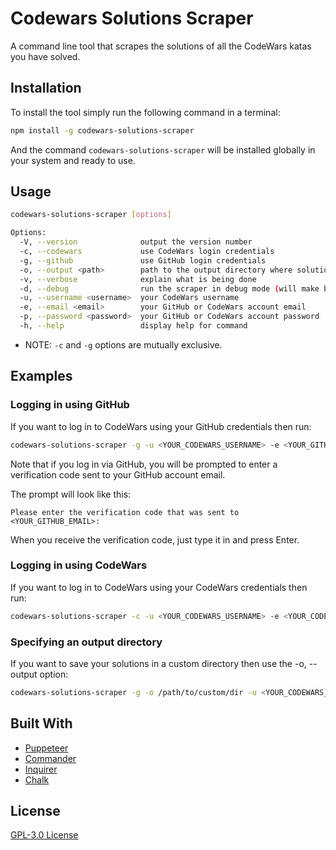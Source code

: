 # Codewars Solutions Scraper

A command line tool that scrapes the solutions of all the CodeWars katas you have solved.

## Installation

To install the tool simply run the following command in a terminal:

```sh
npm install -g codewars-solutions-scraper
```

And the command `codewars-solutions-scraper` will be installed globally in your system and ready to use.

## Usage

```sh
codewars-solutions-scraper [options]

Options:
  -V, --version              output the version number
  -c, --codewars             use CodeWars login credentials
  -g, --github               use GitHub login credentials
  -o, --output <path>        path to the output directory where solutions will be saved (default: <YOUR_HOME_DIRECTORY>/my_codewars_solutions)
  -v, --verbose              explain what is being done
  -d, --debug                run the scraper in debug mode (will make browser window appear to see what is being done)
  -u, --username <username>  your CodeWars username
  -e, --email <email>        your GitHub or CodeWars account email
  -p, --password <password>  your GitHub or CodeWars account password
  -h, --help                 display help for command
```

- NOTE: `-c` and `-g` options are mutually exclusive.

## Examples

### Logging in using GitHub

If you want to log in to CodeWars using your GitHub credentials then run:

```sh
codewars-solutions-scraper -g -u <YOUR_CODEWARS_USERNAME> -e <YOUR_GITHUB_EMAIL> -p <YOUR_GITHUB_PASSWORD>
```

Note that if you log in via GitHub, you will be prompted to enter a verification code sent to your GitHub account email.

The prompt will look like this:

`Please enter the verification code that was sent to <YOUR_GITHUB_EMAIL>:`

When you receive the verification code, just type it in and press Enter.

### Logging in using CodeWars

If you want to log in to CodeWars using your CodeWars credentials then run:

```sh
codewars-solutions-scraper -c -u <YOUR_CODEWARS_USERNAME> -e <YOUR_CODEWARS_EMAIL> -p <YOUR_CODEWARS_PASSWORD>
```

### Specifying an output directory

If you want to save your solutions in a custom directory then use the -o, --output option:

```sh
codewars-solutions-scraper -g -o /path/to/custom/dir -u <YOUR_CODEWARS_USERNAME> -e <YOUR_GITHUB_EMAIL> -p <YOUR_GITHUB_PASSWORD>
```

## Built With

- [Puppeteer](https://pptr.dev)
- [Commander](https://www.npmjs.com/package/commander)
- [Inquirer](https://www.npmjs.com/package/inquirer)
- [Chalk](https://www.npmjs.com/package/chalk)

## License

[GPL-3.0 License](https://choosealicense.com/licenses/gpl-3.0/)
